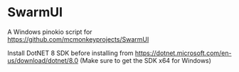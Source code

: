 # SwarmUI

A Windows pinokio script for https://github.com/mcmonkeyprojects/SwarmUI

Install DotNET 8 SDK before installing from https://dotnet.microsoft.com/en-us/download/dotnet/8.0 (Make sure to get the SDK x64 for Windows)
